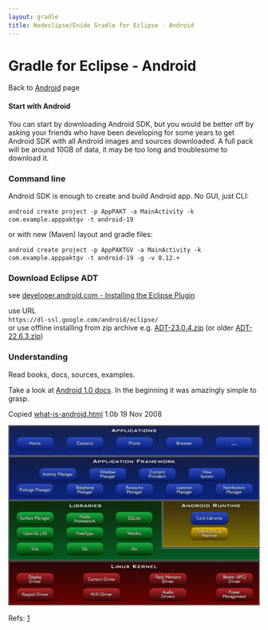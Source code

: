 ```yaml
---
layout: gradle
title: Nodeclipse/Enide Gradle for Eclipse - Android
---
```


# Gradle for Eclipse - Android

<p></p>

Back to [Android](./) page

#### Start with Android

You can start by downloading Android SDK, but you would be better off by asking your friends who have been developing
for some years to get Android SDK with all Android images and sources downloaded.
A full pack will be around 10GB of data, it may be too long and troublesome to download it.  

### Command line

Android SDK is enough to create and build Android app. No GUI, just CLI:

	android create project -p AppPAKT -a MainActivity -k com.example.apppaktgv -t android-19

or with new (Maven) layout and gradle files:

	android create project -p AppPAKTGV -a MainActivity -k com.example.apppaktgv -t android-19 -g -v 0.12.+

### Download Eclipse ADT

see [developer.android.com - Installing the Eclipse Plugin](https://developer.android.com/sdk/installing/installing-adt.html)

use URL  
`https://dl-ssl.google.com/android/eclipse/`    
or use offline installing from zip archive 
 e.g. [ADT-23.0.4.zip](https://dl.google.com/android/ADT-23.0.4.zip)
(or older [ADT-22.6.3.zip](https://dl.google.com/android/ADT-22.6.3.zip))

### Understanding

Read books, docs, sources, examples.

Take a look at [Android 1.0 docs](http://www.cs.cmu.edu/~srini/15-446/android/android-sdk-linux_x86-1.0_r2/docs/documentation.html).
In the beginning it was amazingly simple to grasp.

Copied [what-is-android.html](docs/what-is-android.html) 1.0b 19 Nov 2008

![](docs/what-is-android_files/system-architecture.jpg)

Refs: [1](https://developer.android.com/sdk/installing/installing-adt.html)